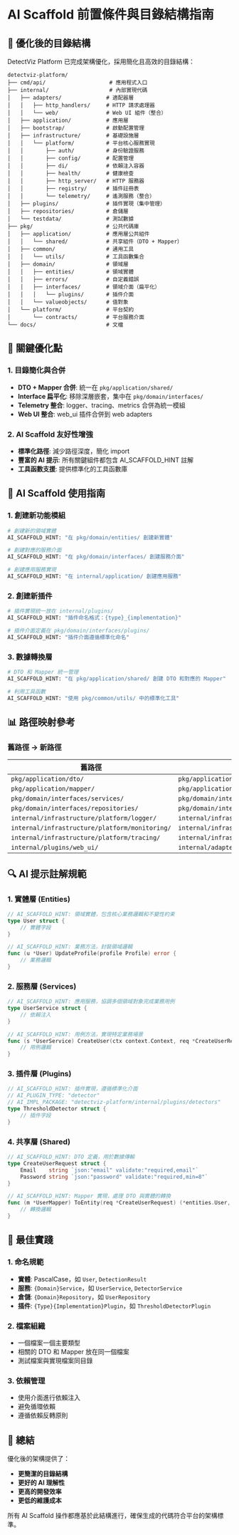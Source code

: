 # AI Scaffold 前置條件與目錄結構指南

## 📁 優化後的目錄結構

DetectViz Platform 已完成架構優化，採用簡化且高效的目錄結構：

```
detectviz-platform/
├── cmd/api/                    # 應用程式入口
├── internal/                   # 內部實現代碼
│   ├── adapters/              # 適配器層
│   │   ├── http_handlers/     # HTTP 請求處理器
│   │   └── web/               # Web UI 組件（整合）
│   ├── application/           # 應用層
│   ├── bootstrap/             # 啟動配置管理
│   ├── infrastructure/        # 基礎設施層
│   │   └── platform/          # 平台核心服務實現
│   │       ├── auth/          # 身份驗證服務
│   │       ├── config/        # 配置管理
│   │       ├── di/            # 依賴注入容器
│   │       ├── health/        # 健康檢查
│   │       ├── http_server/   # HTTP 服務器
│   │       ├── registry/      # 插件註冊表
│   │       └── telemetry/     # 遙測服務（整合）
│   ├── plugins/               # 插件實現（集中管理）
│   ├── repositories/          # 倉儲層
│   └── testdata/              # 測試數據
├── pkg/                       # 公共代碼庫
│   ├── application/           # 應用層公共組件
│   │   └── shared/            # 共享組件（DTO + Mapper）
│   ├── common/                # 通用工具
│   │   └── utils/             # 工具函數集合
│   ├── domain/                # 領域層
│   │   ├── entities/          # 領域實體
│   │   ├── errors/            # 自定義錯誤
│   │   ├── interfaces/        # 領域介面（扁平化）
│   │   │   └── plugins/       # 插件介面
│   │   └── valueobjects/      # 值對象
│   └── platform/              # 平台契約
│       └── contracts/         # 平台服務介面
└── docs/                      # 文檔
```

## 🔧 關鍵優化點

### 1. 目錄簡化與合併
- **DTO + Mapper 合併**: 統一在 `pkg/application/shared/`
- **Interface 扁平化**: 移除深層嵌套，集中在 `pkg/domain/interfaces/`
- **Telemetry 整合**: logger、tracing、metrics 合併為統一模組
- **Web UI 整合**: web_ui 插件合併到 web adapters

### 2. AI Scaffold 友好性增強
- **標準化路徑**: 減少路徑深度，簡化 import
- **豐富的 AI 提示**: 所有關鍵組件都包含 AI_SCAFFOLD_HINT 註解
- **工具函數支援**: 提供標準化的工具函數庫

## 🚀 AI Scaffold 使用指南

### 1. 創建新功能模組
```bash
# 創建新的領域實體
AI_SCAFFOLD_HINT: "在 pkg/domain/entities/ 創建新實體"

# 創建對應的服務介面
AI_SCAFFOLD_HINT: "在 pkg/domain/interfaces/ 創建服務介面"

# 創建應用服務實現
AI_SCAFFOLD_HINT: "在 internal/application/ 創建應用服務"
```

### 2. 創建新插件
```bash
# 插件實現統一放在 internal/plugins/
AI_SCAFFOLD_HINT: "插件命名格式：{type}_{implementation}"

# 插件介面定義在 pkg/domain/interfaces/plugins/
AI_SCAFFOLD_HINT: "插件介面遵循標準化命名"
```

### 3. 數據轉換層
```bash
# DTO 和 Mapper 統一管理
AI_SCAFFOLD_HINT: "在 pkg/application/shared/ 創建 DTO 和對應的 Mapper"

# 利用工具函數
AI_SCAFFOLD_HINT: "使用 pkg/common/utils/ 中的標準化工具"
```

## 📊 路徑映射參考

### 舊路徑 → 新路徑
| 舊路徑 | 新路徑 |
|--------|--------|
| `pkg/application/dto/` | `pkg/application/shared/` |
| `pkg/application/mapper/` | `pkg/application/shared/` |
| `pkg/domain/interfaces/services/` | `pkg/domain/interfaces/` |
| `pkg/domain/interfaces/repositories/` | `pkg/domain/interfaces/` |
| `internal/infrastructure/platform/logger/` | `internal/infrastructure/platform/telemetry/` |
| `internal/infrastructure/platform/monitoring/` | `internal/infrastructure/platform/telemetry/` |
| `internal/infrastructure/platform/tracing/` | `internal/infrastructure/platform/telemetry/` |
| `internal/plugins/web_ui/` | `internal/adapters/web/` |

## 🔍 AI 提示註解規範

### 1. 實體層 (Entities)
```go
// AI_SCAFFOLD_HINT: 領域實體，包含核心業務邏輯和不變性約束
type User struct {
    // 實體字段
}

// AI_SCAFFOLD_HINT: 業務方法，封裝領域邏輯
func (u *User) UpdateProfile(profile Profile) error {
    // 業務邏輯
}
```

### 2. 服務層 (Services)
```go
// AI_SCAFFOLD_HINT: 應用服務，協調多個領域對象完成業務用例
type UserService struct {
    // 依賴注入
}

// AI_SCAFFOLD_HINT: 用例方法，實現特定業務場景
func (s *UserService) CreateUser(ctx context.Context, req *CreateUserRequest) (*User, error) {
    // 用例邏輯
}
```

### 3. 插件層 (Plugins)
```go
// AI_SCAFFOLD_HINT: 插件實現，遵循標準化介面
// AI_PLUGIN_TYPE: "detector"
// AI_IMPL_PACKAGE: "detectviz-platform/internal/plugins/detectors"
type ThresholdDetector struct {
    // 插件字段
}
```

### 4. 共享層 (Shared)
```go
// AI_SCAFFOLD_HINT: DTO 定義，用於數據傳輸
type CreateUserRequest struct {
    Email    string `json:"email" validate:"required,email"`
    Password string `json:"password" validate:"required,min=8"`
}

// AI_SCAFFOLD_HINT: Mapper 實現，處理 DTO 與實體的轉換
func (m *UserMapper) ToEntity(req *CreateUserRequest) (*entities.User, error) {
    // 轉換邏輯
}
```

## 📝 最佳實踐

### 1. 命名規範
- **實體**: PascalCase，如 `User`, `DetectionResult`
- **服務**: `{Domain}Service`，如 `UserService`, `DetectorService`
- **倉儲**: `{Domain}Repository`，如 `UserRepository`
- **插件**: `{Type}{Implementation}Plugin`，如 `ThresholdDetectorPlugin`

### 2. 檔案組織
- 一個檔案一個主要類型
- 相關的 DTO 和 Mapper 放在同一個檔案
- 測試檔案與實現檔案同目錄

### 3. 依賴管理
- 使用介面進行依賴注入
- 避免循環依賴
- 遵循依賴反轉原則

## 🎯 總結

優化後的架構提供了：
- **更簡潔的目錄結構**
- **更好的 AI 理解性**
- **更高的開發效率**
- **更低的維護成本**

所有 AI Scaffold 操作都應基於此結構進行，確保生成的代碼符合平台的架構標準。